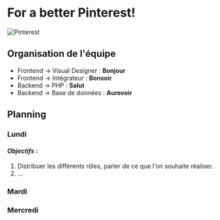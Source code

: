 # For a better Pinterest!
![Pinterest](http://wersm.com/wp-content/uploads/2014/12/wersm-pinterest-board-blue-pin-657x360.png "Pinterest")
## Organisation de l'équipe
- Frontend → Visual Designer : **Bonjour**
- Frontend → Intégrateur : **Bonsoir**
- Backend → PHP : **Salut**
- Backend → Base de données : **Aurevoir**
## Planning 
### Lundi 
#### _Objectifs_ :
1. Distribuer les différents rôles, parler de ce que l'on souhaite réaliser.
2. ...
### Mardi
### Mercredi
